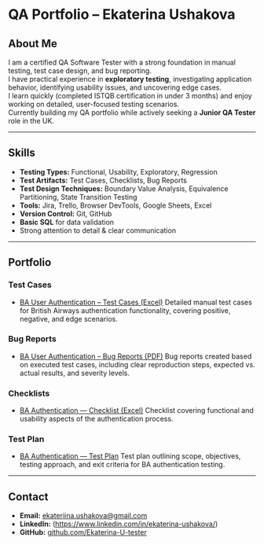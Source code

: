 #  QA Portfolio – Ekaterina Ushakova

##  About Me
I am a certified QA Software Tester with a strong foundation in manual testing, test case design, and bug reporting.  
I have practical experience in **exploratory testing**, investigating application behavior, identifying usability issues, and uncovering edge cases.  
I learn quickly (completed ISTQB certification in under 3 months) and enjoy working on detailed, user-focused testing scenarios.  
Currently building my QA portfolio while actively seeking a **Junior QA Tester** role in the UK.

---

##  Skills
- **Testing Types:** Functional, Usability, Exploratory, Regression
- **Test Artifacts:** Test Cases, Checklists, Bug Reports
- **Test Design Techniques:** Boundary Value Analysis, Equivalence Partitioning, State Transition Testing
- **Tools:** Jira, Trello, Browser DevTools, Google Sheets, Excel
- **Version Control:** Git, GitHub
- **Basic SQL** for data validation
- Strong attention to detail & clear communication

---

##  Portfolio

### Test Cases
- [BA User Authentication – Test Cases (Excel)](https://github.com/Ekaterina-U-tester/QA-Portfolio/blob/main/Test%20Cases/BA_TestCases_User%20Authentication.xlsx)
 Detailed manual test cases for British Airways authentication functionality, covering positive, negative, and edge scenarios.
### Bug Reports
- [BA User Authentication – Bug Reports (PDF)](https://github.com/Ekaterina-U-tester/QA-Portfolio/blob/a5758f445a391dd0610749aa322caf675c379109/Bug%20Reports/BA_UA_Bug_Reports.pdf)
 Bug reports created based on executed test cases, including clear reproduction steps, expected vs. actual results, and severity levels.
### Checklists
- [BA Authentication — Checklist (Excel)](https://github.com/Ekaterina-U-tester/QA-Portfolio/raw/912d1ee26f646046ac5f783e628e08fc88df76f1/Checklists/BA_Authentication_Checklist.xlsx)
 Checklist covering functional and usability aspects of the authentication process.
### Test Plan
- [BA Authentication — Test Plan](Test%20Plan/BA_Authentication_Test_Plan.md)
 Test plan outlining scope, objectives, testing approach, and exit criteria for BA authentication testing.
---

##  Contact
- **Email:** ekateriina.ushakova@gmail.com
- **LinkedIn:** (https://www.linkedin.com/in/ekaterina-ushakova/)
- **GitHub:** [github.com/Ekaterina-U-tester](https://github.com/Ekaterina-U-tester)
